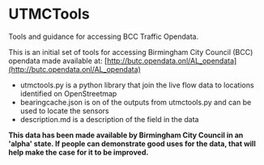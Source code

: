# UTMCTools

Tools and guidance for accessing BCC Traffic Opendata.

This is an initial set of tools for accessing Birmingham City Council (BCC) opendata made available at: [http://butc.opendata.onl/AL_opendata](http://butc.opendata.onl/AL_opendata)

- utmctools.py is a python library that join the live flow data to locations identified on OpenStreetmap
- bearingcache.json is on of the outputs from utmctools.py and can be used to locate the sensors
- description.md is a description of the field in the data

**This data has been made available by Birmingham City Council in an 'alpha' state. If people can demonstrate good uses for the data, that will help make the case for it to be improved.**
